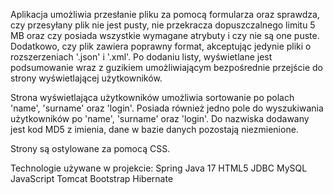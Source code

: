 Aplikacja umożliwia przesłanie pliku za pomocą formularza oraz sprawdza, czy przesyłany plik nie jest pusty, nie przekracza dopuszczalnego limitu 5 MB oraz czy posiada wszystkie wymagane atrybuty i czy nie są one puste. 
Dodatkowo, czy plik zawiera poprawny format, akceptując jedynie pliki o rozszerzeniach '.json' i '.xml'.
Po dodaniu listy, wyświetlane jest podsumowanie wraz z guzikiem umożliwiającym bezpośrednie przejście do strony wyświetlającej użytkowników.

Strona wyświetlająca użytkowników umożliwia sortowanie po polach 'name', 'surname' oraz 'login'. 
Posiada również jedno pole do wyszukiwania użytkowników po 'name', 'surname' oraz 'login'. 
Do nazwiska dodawany jest kod MD5 z imienia, dane w bazie danych pozostają niezmienione.

Strony są ostylowane za pomocą CSS.

Technologie używane w projekcie:
Spring
Java 17
HTML5
JDBC
MySQL
JavaScript
Tomcat
Bootstrap
Hibernate
